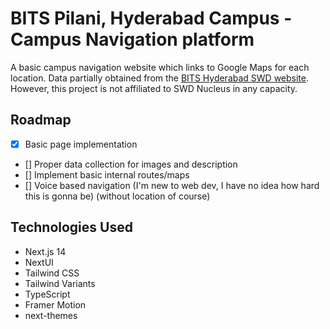 # BITS Pilani, Hyderabad Campus - Campus Navigation platform
A basic campus navigation website which links to Google Maps for each location.
Data partially obtained from the [BITS Hyderabad SWD website](swd.bits-hyderabad.ac.in).
However, this project is not affiliated to SWD Nucleus in any capacity. 

## Roadmap
- [x] Basic page implementation
- [] Proper data collection for images and description
- [] Implement basic internal routes/maps
- [] Voice based navigation (I'm new to web dev, I have no idea how hard this is gonna be) (without location of course)

## Technologies Used

- Next.js 14
- NextUI
- Tailwind CSS
- Tailwind Variants
- TypeScript
- Framer Motion
- next-themes
